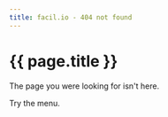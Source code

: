 ```yaml
---
title: facil.io - 404 not found
---
```

# {{ page.title }}

The page you were looking for isn't here.

Try the menu.
